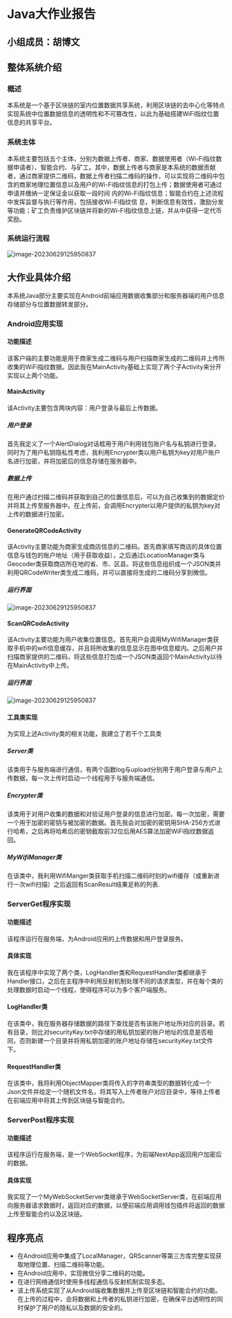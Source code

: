 # Java大作业报告

## 小组成员：胡博文

## 整体系统介绍

### 概述

本系统是一个基于区块链的室内位置数据共享系统，利用区块链的去中心化等特点实现系统中位置数据信息的透明性和不可篡改性，以此为基础搭建WiFi指纹位置信息的共享平台。

### 系统主体

本系统主要包括五个主体，分别为数据上传者、商家、数据使用者（Wi-Fi指纹数据申请者）、智能合约、与矿工。其中，数据上传者与商家是本系统的数据贡献者，通过商家提供二维码，数据上传者扫描二维码的操作，可以实现将二维码中包含的商家地理位置信息以及用户的Wi-Fi指纹信息的打包上传；数据使用者可通过申请并缴纳一定保证金以获取一段时间 内的Wi-Fi指纹信息；智能合约在上述流程中发挥监督与执行等作用，包括接收Wi-Fi指纹信 息，判断信息有效性，激励分发等功能；矿工负责维护区块链并将新的Wi-Fi指纹信息上链，并从中获得一定代币奖励。

### 系统运行流程

![image-20230629125950837](./assets/image1.png)

## 大作业具体介绍

本系统Java部分主要实现在Android前端应用数据收集部分和服务器端的用户信息存储部分与位置数据转发部分。

### Android应用实现

#### 功能描述

该客户端的主要功能是用于商家生成二维码与用户扫描商家生成的二维码并上传所收集的WiFi指纹数据。因此我在MainActivity基础上实现了两个子Activity来分开实现以上两个功能。

#### MainActivity

该Activity主要包含两块内容：用户登录与最后上传数据。

##### 用户登录

首先我定义了一个AlertDialog对话框用于用户利用钱包账户名与私钥进行登录。同时为了用户私钥隐私性考虑，我利用Encrypter类以用户私钥为key对用户账户名进行加密，并将加密后的信息存储在服务器中。

##### 数据上传

在用户通过扫描二维码并获取到自己的位置信息后，可以为自己收集到的数据定价并将其上传至服务器中。在上传前，会调用Encrypter以用户提供的私钥为key对上传的数据进行加密。

#### GenerateQRCodeActivity

该Activity主要功能为商家生成商店信息的二维码。首先商家填写商店的具体位置信息与钱包的账户地址（用于获取收益），之后通过LocationManager类与Geocoder类获取商店所在地的省、市、区县。将这些信息组织成一个JSON类并利用QRCodeWriter类生成二维码，并可以直接将生成的二维码分享到微信。

##### 运行界面

![image-20230629125950837](./assets/image2.png)

#### ScanQRCodeActivity

该Activity主要功能为用户收集位置信息。首先用户会调用MyWifiManager类获取手机中的wifi信息缓存，并且将所收集的信息显示在图中信息框内。之后用户并扫描商家提供的二维码，将这些信息打包成一个JSON类返回个MainActivity以待在MainActivity中上传。

##### 运行界面

![image-20230629125950837](./assets/image3.png)

#### 工具类实现

为实现上述Activity类的相关功能，我建立了若干个工具类

##### Server类

该类用于与服务端进行通信，有两个函数log与upload分别用于用户登录与用户上传数据，每一次上传时启动一个线程用于与服务端通信。

##### Encrypter类

该类用于对用户收集的数据和对验证用户登录的信息进行加密。每一次加密，需要一个用于加密的密钥与被加密的数据。首先我会对加密的密钥用SHA-256方式进行哈希，之后再将哈希后的密钥截取前32位后用AES算法加密WiFi指纹数据返回。

##### MyWifiManager类

在该类中，我利用WifiManger类获取手机扫描二维码时刻的wifi缓存（或重新进行一次wifi扫描）之后返回有ScanResult结果足称的列表.



### ServerGet程序实现

#### 功能描述

该程序运行在服务端，为Android应用的上传数据和用户登录服务。

#### 具体实现

我在该程序中实现了两个类，LogHandler类和RequestHandler类都继承于Handler接口，之后在主程序中利用反射机制处理不同的请求类型，并在每个类的处理数据时启动一个线程，使得程序可以为多个客户端服务。

#### LogHandler类

在该类中，我在服务器存储数据的路径下查找是否有该账户地址所对应的目录。若有目录，则比对securityKey.txt中存储的用私钥加密的账户地址的信息是否相同，否则新建一个目录并将用私钥加密的账户地址存储在securityKey.txt文件下。

#### RequestHandler类

在该类中，我将利用ObjectMapper类将传入的字符串类型的数据转化成一个Json文件并给定一个随机文件名，将其写入上传者账户对应目录中，等待上传者在前端应用中将其上传到区块链与智能合约。



### ServerPost程序实现

#### 功能描述

该程序运行在服务端，是一个WebSocket程序，为前端NextApp返回用户加密后的数据。

#### 具体实现

我实现了一个MyWebSocketServer类继承于WebSocketServer类，在前端应用向服务器请求数据时，返回对应的数据，以便前端应用调用钱包插件将返回的数据上传至智能合约以及区块链。

## 程序亮点

- 在Android应用中集成了LocalManager，QRScanner等第三方库完整实现获取地理位置、扫描二维码等功能。
- 在Android应用中，实现微信分享二维码的功能。
- 在进行网络通信时使用多线程通信与反射机制实现多态。
- 该上传系统实现了从Android端收集数据并上传至区块链和智能合约的功能。在上传的过程中，会将数据和上传者的私钥进行加密，在确保平台透明性的同时保护了用户的隐私以及数据的安全的。
